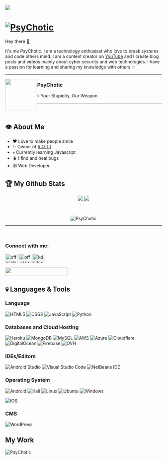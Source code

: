 <!-- PsyChotic's Github readme -->
![](https://visitor-badge.laobi.icu/badge?page_id=officialxnitin.officialxnitin&style=for-the-badge)

# [![PsyChotic](https://imgur.com/sDpYzoF.gif)](https://www.youtube.com/c/MrPsyChotic/)

Hey there 👋,

It's me PsyChotic. I am a technology enthusiast who love to break systems and code others mind. I am a content creator on [YouTube](https://www.youtube.com/c/MrPsyChotic/) and I create blog posts and videos mainly about cyber security and web technologies. I have a passion for learning and sharing my knowledge with others ✨

---
 
 <p>
  <img width="100" align='left' src="https://imgur.com/jD3SYja.png">
</p>
 
### PsyChotic

💀 Your Stupidity, Our Weapon

 ---
<br>

## :eye: About Me

- ❤️ Love to make people smile
- ✨ Owner of [R.O.T.I](https://top.gg/bot/903690362114158632)
- 💀 Currently learning Javascript<!--- 🥂 Ethical Hacker and Pentester-->
- 🪲 I find and heal bugs
- 🕸️ Web Developer

## :trophy: My Github Stats
<div>
  <p align="center">
 <a href="https://github-readme-stats.vercel.app/api?username=officialxnitin&theme=tokyonight">
  <img src="https://github-readme-stats.vercel.app/api?username=officialxnitin&count_private=true&show_icons=true&theme=tokyonight&count-private=true&v=2" />
</a>
<a href="https://github-readme-streak-stats.herokuapp.com/?user=officialxnitin&theme=algolia">
  <img src="https://github-readme-streak-stats.herokuapp.com/?user=officialxnitin&theme=algolia&count-private=true&v=2" />
</a>
  </p>
</div>
<br/>
<div>
 <p align="center">
   <img src="https://activity-graph.herokuapp.com/graph?username=officialxnitin&custom_title=PsyChotic's%20Contribution%20Graph&theme=react-dark&count-private=true" alt="PsyChotic"  />
  </p>
 </div>
  <hr/>
  <br/>

<h3 align="left">Connect with me:</h3>
<p align="left">
<a href="https://twitter.com/officialxnitin" target="_blank"><img align="center" src="https://raw.githubusercontent.com/rahuldkjain/github-profile-readme-generator/master/src/images/icons/Social/twitter.svg" alt="officialxnitin" height="30" width="40" /></a>
<a href="https://instagram.com/officialxnitin" target="_blank"><img align="center" src="https://raw.githubusercontent.com/rahuldkjain/github-profile-readme-generator/master/src/images/icons/Social/instagram.svg" alt="officialxnitin" height="30" width="40" /></a>
 <a href="https://www.youtube.com/c/mrpsychotic" target="_blank"><img align="center" src="https://raw.githubusercontent.com/rahuldkjain/github-profile-readme-generator/master/src/images/icons/Social/youtube.svg" alt="kdcdcd" height="30" width="40" /></a>
</p>
<img src="https://imgur.com/1XznuTN.png" width="200" height="27">

## 💀 Languages & Tools

### Language

![HTML5](https://img.shields.io/badge/html5-%23E34F26.svg?style=for-the-badge&logo=html5&logoColor=white)
![CSS3](https://img.shields.io/badge/css3-%231572B6.svg?style=for-the-badge&logo=css3&logoColor=white)
![JavaScript](https://img.shields.io/badge/javascript-%23323330.svg?style=for-the-badge&logo=javascript&logoColor=%23F7DF1E)
![Python](https://img.shields.io/badge/python-3670A0?style=for-the-badge&logo=python&logoColor=ffdd54)

### Databases and Cloud Hosting

![Heroku](https://img.shields.io/badge/heroku-%23430098.svg?style=for-the-badge&logo=heroku&logoColor=white)
![MongoDB](https://img.shields.io/badge/MongoDB-%234ea94b.svg?style=for-the-badge&logo=mongodb&logoColor=white)
![MySQL](https://img.shields.io/badge/mysql-%2300f.svg?style=for-the-badge&logo=mysql&logoColor=white)
![AWS](https://img.shields.io/badge/AWS-%23FF9900.svg?style=for-the-badge&logo=amazon-aws&logoColor=white)
![Azure](https://img.shields.io/badge/azure-%230072C6.svg?style=for-the-badge&logo=microsoftazure&logoColor=white)
![Cloudflare](https://img.shields.io/badge/Cloudflare-F38020?style=for-the-badge&logo=Cloudflare&logoColor=white)
![DigitalOcean](https://img.shields.io/badge/DigitalOcean-%230167ff.svg?style=for-the-badge&logo=digitalOcean&logoColor=white)
![Firebase](https://img.shields.io/badge/firebase-%23039BE5.svg?style=for-the-badge&logo=firebase)
![OVH](https://img.shields.io/badge/ovh-%23123F6D.svg?style=for-the-badge&logo=ovh&logoColor=#123F6D)


### IDEs/Editors

![Android Studio](https://img.shields.io/badge/Android%20Studio-3DDC84.svg?style=for-the-badge&logo=android-studio&logoColor=white)
![Visual Studio Code](https://img.shields.io/badge/Visual%20Studio%20Code-0078d7.svg?style=for-the-badge&logo=visual-studio-code&logoColor=white)
![NetBeans IDE](https://img.shields.io/badge/NetBeansIDE-1B6AC6.svg?style=for-the-badge&logo=apache-netbeans-ide&logoColor=white)


### Operating System

![Android](https://img.shields.io/badge/Android-3DDC84?style=for-the-badge&logo=android&logoColor=white)
![Kali](https://img.shields.io/badge/Kali-268BEE?style=for-the-badge&logo=kalilinux&logoColor=white)
![Linux](https://img.shields.io/badge/Linux-FCC624?style=for-the-badge&logo=linux&logoColor=black)
![Ubuntu](https://img.shields.io/badge/Ubuntu-E95420?style=for-the-badge&logo=ubuntu&logoColor=white)
![Windows](https://img.shields.io/badge/Windows-0078D6?style=for-the-badge&logo=windows&logoColor=white)
<!--![Red Hat](https://img.shields.io/badge/Red%20Hat-EE0000?style=for-the-badge&logo=redhat&logoColor=white)-->
![IOS](https://img.shields.io/badge/iOS-000000?style=for-the-badge&logo=ios&logoColor=white)

### CMS

![WordPress](https://img.shields.io/badge/WordPress-%23117AC9.svg?style=for-the-badge&logo=WordPress&logoColor=white)

## My Work
<p><img src="https://github-readme-stats.vercel.app/api/top-langs?username=officialxnitin&show_icons=true&locale=en&layout=compact&theme=tokyonight" alt="PsyChotic" /></p>

<!-- PsyChotic's Github readme -->
